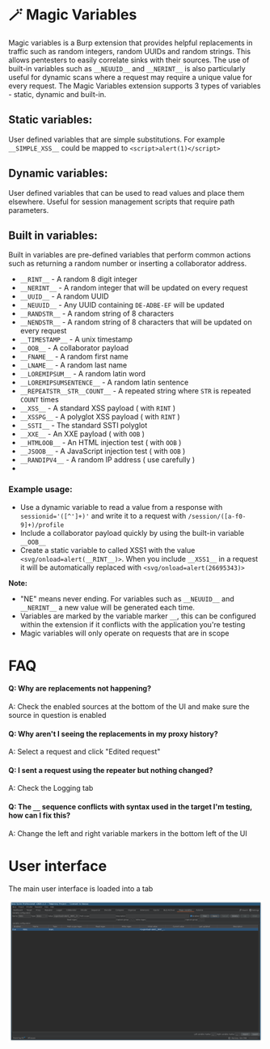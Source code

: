 # 🪄 Magic Variables
Magic variables is a Burp extension that provides helpful replacements in traffic such as random integers, random UUIDs
and random strings. This allows pentesters to easily correlate sinks with their sources. The use of built-in variables
such as `__NEUUID__` and `__NERINT__` is also particularly useful for dynamic scans where a request may require a unique
value for every request. The Magic Variables extension supports 3 types of variables - static, dynamic and built-in.

## Static variables:
User defined variables that are simple substitutions. For example `__SIMPLE_XSS__` could be mapped to `<script>alert(1)</script>`

## Dynamic variables:
User defined variables that can be used to read values and place them elsewhere. Useful for session management scripts that require path parameters.

## Built in variables:
Built in variables are pre-defined variables that perform common actions such as returning a random number or inserting
a collaborator address.

- `__RINT__` - A random 8 digit integer
- `__NERINT__` - A random integer that will be updated on every request
- `__UUID__` - A random UUID
- `__NEUUID__` - Any UUID containing `DE-ADBE-EF` will be updated
- `__RANDSTR__` - A random string of 8 characters
- `__NENDSTR__` - A random string of 8 characters that will be updated on every request
- `__TIMESTAMP__` - A unix timestamp
- `__OOB__` - A collaborator payload
- `__FNAME__` - A random first name
- `__LNAME__` - A random last name
- `__LOREMIPSUM__` - A random latin word
- `__LOREMIPSUMSENTENCE__` - A random latin sentence
- `__REPEATSTR__STR__COUNT__` - A repeated string where `STR` is repeated `COUNT` times
- `__XSS__` - A standard XSS payload ( with `RINT` )
- `__XSSPG__` - A polyglot XSS payload ( with `RINT` )
- `__SSTI__` - The standard SSTI polyglot
- `__XXE__` - An XXE payload ( with `OOB` )
- `__HTMLOOB__` - An HTML injection test ( with `OOB` )
- `__JSOOB__` - A JavaScript injection test ( with `OOB` )
- `__RANDIPV4__` - A random IP address ( use carefully )
- 
### Example usage:
- Use a dynamic variable to read a value from a response with `sessionid='([^']+)'` and write it to a request 
with `/session/([a-f0-9]+)/profile`
- Include a collaborator payload quickly by using the built-in variable `__OOB__`
- Create a static variable to called XSS1 with the value `<svg/onload=alert(__RINT__)>`. When you include `__XSS1__` in
a request it will be automatically replaced with `<svg/onload=alert(26695343)>`

**Note:**
- "NE" means never ending. For variables such as `__NEUUID__` and `__NERINT__` a new value will be generated each time.
- Variables are marked by the variable marker `__`, this can be configured within the extension if it conflicts with the
application you're testing
- Magic variables will only operate on requests that are in scope

# FAQ
#### Q: Why are replacements not happening?
A: Check the enabled sources at the bottom of the UI and make sure the source in question is enabled

#### Q: Why aren't I seeing the replacements in my proxy history?
A: Select a request and click "Edited request"

#### Q: I sent a request using the repeater but nothing changed?
A: Check the Logging tab

#### Q: The `__` sequence conflicts with syntax used in the target I'm testing, how can I fix this?
A: Change the left and right variable markers in the bottom left of the UI

# User interface

The main user interface is loaded into a tab

![image](images/magicvars-ui.png)